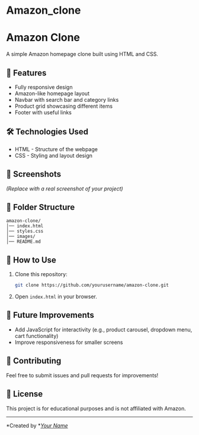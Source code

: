 # Amazon_clone
# Amazon Clone

A simple Amazon homepage clone built using HTML and CSS.

## 🚀 Features

- Fully responsive design
- Amazon-like homepage layout
- Navbar with search bar and category links
- Product grid showcasing different items
- Footer with useful links

## 🛠 Technologies Used

- HTML - Structure of the webpage
- CSS - Styling and layout design

## 📸 Screenshots


*(Replace with a real screenshot of your project)*

## 📂 Folder Structure

```
amazon-clone/
│── index.html
│── styles.css
│── images/
│── README.md
```

## 🔧 How to Use

1. Clone this repository:
   ```bash
   git clone https://github.com/yourusername/amazon-clone.git
   ```
2. Open `index.html` in your browser.

## 🎯 Future Improvements

- Add JavaScript for interactivity (e.g., product carousel, dropdown menu, cart functionality)
- Improve responsiveness for smaller screens

## 🤝 Contributing

Feel free to submit issues and pull requests for improvements!

## 📜 License

This project is for educational purposes and is not affiliated with Amazon.

---

*Created by **[Your Name](https://github.com/yourusername)*


